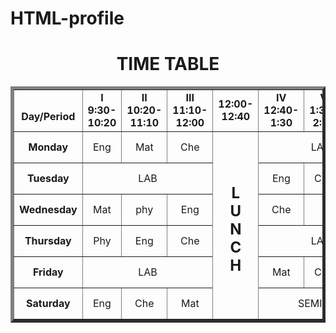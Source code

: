 # HTML-profile
<!DOCTYPE html>
<html>
 
<body>
    <center><h1>TIME TABLE</h1></center>
    <table border="5" cellspacing="0" align="center">
        <!--<caption>Timetable</caption>-->
        <tr>
            <td align="center" height="50"
                width="100"><br>
                <b>Day/Period</b></br>
            </td>
            <td align="center" height="50"
                width="100">
                <b>I<br>9:30-10:20</b>
            </td>
            <td align="center" height="50"
                width="100">
                <b>II<br>10:20-11:10</b>
            </td>
            <td align="center" height="50"
                width="100">
                <b>III<br>11:10-12:00</b>
            </td>
            <td align="center" height="50"
                width="100">
                <b>12:00-12:40</b>
            </td>
            <td align="center" height="50"
                width="100">
                <b>IV<br>12:40-1:30</b>
            </td>
            <td align="center" height="50"
                width="100">
                <b>V<br>1:30-2:20</b>
            </td>
            <td align="center" height="50"
                width="100">
                <b>VI<br>2:20-3:10</b>
            </td>
            <td align="center" height="50"
                width="100">
                <b>VII<br>3:10-4:00</b>
            </td>
        </tr>
        <tr>
            <td align="center" height="50">
                <b>Monday</b></td>
            <td align="center" height="50">Eng</td>
            <td align="center" height="50">Mat</td>
            <td align="center" height="50">Che</td>
            <td rowspan="6" align="center" height="50">
                <h2>L<br>U<br>N<br>C<br>H</h2>
            </td>
            <td colspan="3" align="center"
                height="50">LAB</td>
            <td align="center" height="50">Phy</td>
        </tr>
        <tr>
            <td align="center" height="50">
                <b>Tuesday</b>
            </td>
            <td colspan="3" align="center"
                height="50">LAB
            </td>
            <td align="center" height="50">Eng</td>
            <td align="center" height="50">Che</td>
            <td align="center" height="50">Mat</td>
            <td align="center" height="50">SPORTS</td>
        </tr>
        <tr>
            <td align="center" height="50">
                <b>Wednesday</b>
            </td>
            <td align="center" height="50">Mat</td>
            <td align="center" height="50">phy</td>
            <td align="center" height="50">Eng</td>
            <td align="center" height="50">Che</td>
            <td colspan="3" align="center"
                height="50">LIBRARY
            </td>
        </tr>
        <tr>
            <td align="center" height="50">
                <b>Thursday</b>
            </td>
            <td align="center" height="50">Phy</td>
            <td align="center" height="50">Eng</td>
            <td align="center" height="50">Che</td>
            <td colspan="3" align="center"
                height="50">LAB
            </td>
            <td align="center" height="50">Mat</td>
        </tr>
        <tr>
            <td align="center" height="50">
                <b>Friday</b>
            </td>
            <td colspan="3" align="center"
                height="50">LAB
            </td>
            <td align="center" height="50">Mat</td>
            <td align="center" height="50">Che</td>
            <td align="center" height="50">Eng</td>
            <td align="center" height="50">Phy</td>
        </tr>
        <tr>
            <td align="center" height="50">
                <b>Saturday</b>
            </td>
            <td align="center" height="50">Eng</td>
            <td align="center" height="50">Che</td>
            <td align="center" height="50">Mat</td>
            <td colspan="3" align="center"
                height="50">SEMINAR
            </td>
            <td align="center" height="50">SPORTS</td>
        </tr>
    </table>
</body>
 
</html>
